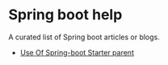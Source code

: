 # Spring boot help
A curated list of Spring boot articles or blogs.


* [Use Of Spring-boot Starter parent](https://www.geeksforgeeks.org/spring-boot-starter-parent/)
